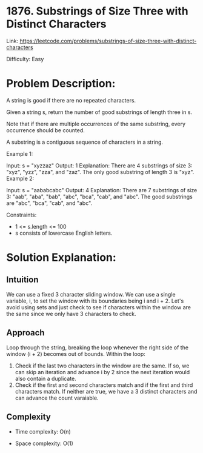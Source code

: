 # 1876. Substrings of Size Three with Distinct Characters
Link: https://leetcode.com/problems/substrings-of-size-three-with-distinct-characters

Difficulty: Easy

# Problem Description:
A string is good if there are no repeated characters.

Given a string s​​​​​, return the number of good substrings of length three in s​​​​​​.

Note that if there are multiple occurrences of the same substring, every occurrence should be counted.

A substring is a contiguous sequence of characters in a string.

 

Example 1:

Input: s = "xyzzaz"
Output: 1
Explanation: There are 4 substrings of size 3: "xyz", "yzz", "zza", and "zaz". 
The only good substring of length 3 is "xyz".
Example 2:

Input: s = "aababcabc"
Output: 4
Explanation: There are 7 substrings of size 3: "aab", "aba", "bab", "abc", "bca", "cab", and "abc".
The good substrings are "abc", "bca", "cab", and "abc".
 

Constraints:

- 1 <= s.length <= 100
- s​​​​​​ consists of lowercase English letters.

# Solution Explanation:

## Intuition
We can use a fixed 3 character sliding window. We can use a single variable, i, to set the window with its boundaries being i and i + 2. Let's avoid using sets and just check to see if characters within the window are the same since we only have 3 characters to check.

## Approach
Loop through the string, breaking the loop whenever the right side of the window (i + 2) becomes out of bounds. Within the loop:
1. Check if the last two characters in the window are the same. If so, we can skip an iteration and advance i by 2 since the next iteration would also contain a duplicate.
2. Check if the first and second characters match and if the first and third characters match. If neither are true, we have a 3 distinct characters and can advance the count varaiable.

## Complexity
- Time complexity:
O(n)

- Space complexity:
O(1)